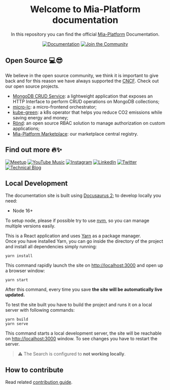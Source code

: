 <div align="center">

# Welcome to Mia-Platform documentation

In this repository you can find the official [Mia-Platform][mia-website] Documentation.

[![Documentation](https://img.shields.io/badge/Documentation-%2326A570.svg?style=for-the-badge&logo=readthedocs&logoColor=white)][mia-docs]
[![Join the Community](https://img.shields.io/badge/Join_the_Community-%231DA1F2.svg?style=for-the-badge&logo=readthedocs&logoColor=white)][mia-community]

</div>

## Open Source 💻😎

We believe in the open source community, we think it is important to give back and for this reason we have always supported the [CNCF](https://www.cncf.io/). Check out our open source projects.

* [MongoDB CRUD Service](https://github.com/mia-platform/crud-service): a lightweight application that exposes an HTTP Interface to perform CRUD operations on MongoDB collections;
* [micro-lc](https://github.com/micro-lc): a micro-frontend orchestrator;
* [kube-green](https://github.com/kube-green): a k8s operator that helps you reduce CO2 emissions while saving energy and money;
* [Rönd](https://github.com/rond-authz): an open source RBAC solution to manage authorization on custom applications;
* [Mia-Platform Marketplace](https://github.com/mia-platform-marketplace): our marketplace central registry.


## Find out more 🔥✨

[![Meetup](https://img.shields.io/badge/Meetup-f64363?style=for-the-badge&logo=meetup&logoColor=white)](https://www.meetup.com/it-IT/mia-platform-cultura-innovazione-team/events/)
[![YouTube Music](https://img.shields.io/badge/YouTube-FF0000?style=for-the-badge&logo=youtube-music&logoColor=white)](https://www.youtube.com/c/MiaPlatform)
[![Instagram](https://img.shields.io/badge/Instagram-%23E4405F.svg?style=for-the-badge&logo=Instagram&logoColor=white)](https://www.instagram.com/miaplatform/)
[![LinkedIn](https://img.shields.io/badge/linkedin-%230077B5.svg?style=for-the-badge&logo=linkedin&logoColor=white)](https://www.linkedin.com/company/mia-platform)
[![Twitter](https://img.shields.io/badge/Twitter-%231DA1F2.svg?style=for-the-badge&logo=Twitter&logoColor=white)](https://twitter.com/miaplatform)
[![Technical Blog](https://img.shields.io/badge/Technical_Blog-%23F1883F.svg?style=for-the-badge&logo=readthedocs&logoColor=white)](https://mia-platform.eu/blog/)



## Local Development

The documentation site is built using [Docusaurus 2](https://v2.docusaurus.io/); to develop locally you need:

- Node 16+

To setup node, please if possible try to use [nvm][nvm], so you can manage
multiple versions easily.

This is a React application and uses [Yarn](https://yarnpkg.com/getting-started/install) as a package manager.  
Once you have installed Yarn, you can go inside
the directory of the project and install all dependencies simply running:

```shell
yarn install
```

This command rapidly launch the site on <http://localhost:3000> and open up a browser window:

```shell
yarn start
```

After this command, every time you save **the site will be automatically live updated.**

To test the site built you have to build the project and runs it on a local server with following commands:

```shell
yarn build
yarn serve
```

This command starts a local development server, the site will be reachable on <http://localhost:3000> window. To see changes you have to restart the server.

> :warning: The Search is configured to **not working locally**.  

## How to contribute

Read related [contribution guide](/CONTRIBUTING.md#how-can-i-contribute).


[nvm]: https://github.com/creationix/nvm
[mia-website]: http://mia-platform.eu
[mia-docs]: https://docs.mia-platform.eu
[mia-community]: https://github.com/mia-platform/community/discussions
